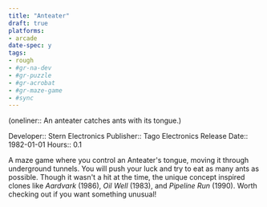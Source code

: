 ```yaml
---
title: "Anteater"
draft: true
platforms:
- arcade
date-spec: y
tags:
- rough
- #gr-na-dev 
- #gr-puzzle 
- #gr-acrobat 
- #gr-maze-game 
- #sync
---
```


(oneliner:: An anteater catches ants with its tongue.)

Developer:: Stern Electronics
Publisher:: Tago Electronics
Release Date:: 1982-01-01
Hours:: 0.1

A maze game where you control an Anteater's tongue, moving it through underground tunnels. You will push your luck and try to eat as many ants as possible. Though it wasn't a hit at the time, the unique concept inspired clones like *Aardvark* (1986), *Oil Well* (1983), and *Pipeline Run* (1990). Worth checking out if you want something unusual!